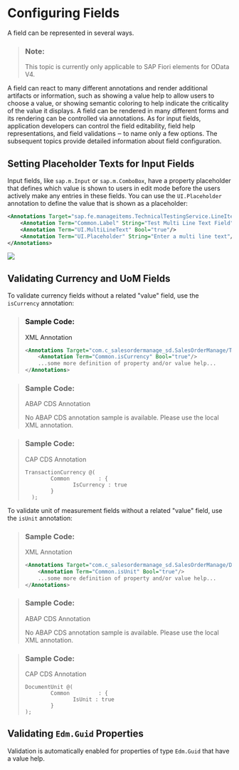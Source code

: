 <!-- loio4b50f214f2444de7b092684f4529f29a -->

# Configuring Fields

A field can be represented in several ways.

> ### Note:  
> This topic is currently only applicable to SAP Fiori elements for OData V4.

A field can react to many different annotations and render additional artifacts or information, such as showing a value help to allow users to choose a value, or showing semantic coloring to help indicate the criticality of the value it displays. A field can be rendered in many different forms and its rendering can be controlled via annotations. As for input fields, application developers can control the field editability, field help representations, and field validations ‒ to name only a few options. The subsequent topics provide detailed information about field configuration.



<a name="loio4b50f214f2444de7b092684f4529f29a__section_z5p_ml5_knb"/>

## Setting Placeholder Texts for Input Fields

Input fields, like `sap.m.Input` or `sap.m.ComboBox`, have a property placeholder that defines which value is shown to users in edit mode before the users actively make any entries in these fields. You can use the `UI.Placeholder` annotation to define the value that is shown as a placeholder:

```xml
<Annotations Target="sap.fe.manageitems.TechnicalTestingService.LineItems/multiLineTextField">
    <Annotation Term="Common.Label" String="Test Multi Line Text Field"/>
    <Annotation Term="UI.MultiLineText" Bool="true"/>
    <Annotation Term="UI.Placeholder" String="Enter a multi line text"/>
</Annotations>
```

 ![](images/Placeholder_Texts_b565a6c.png) 



<a name="loio4b50f214f2444de7b092684f4529f29a__section_fsx_vll_4rb"/>

## Validating Currency and UoM Fields

To validate currency fields without a related "value" field, use the `isCurrency` annotation:

> ### Sample Code:  
> XML Annotation
> 
> ```xml
> <Annotations Target="com.c_salesordermanage_sd.SalesOrderManage/TransactionCurrency">
>     <Annotation Term="Common.isCurrency" Bool="true"/>
>     ...some more definition of property and/or value help...
> </Annotations>
> ```

> ### Sample Code:  
> ABAP CDS Annotation
> 
> No ABAP CDS annotation sample is available. Please use the local XML annotation.

> ### Sample Code:  
> CAP CDS Annotation
> 
> ```
> TransactionCurrency @(
>         Common         : {
>                IsCurrency : true
>         }
>   );
> 
> ```

To validate unit of measurement fields without a related "value" field, use the `isUnit` annotation:

> ### Sample Code:  
> XML Annotation
> 
> ```xml
> <Annotations Target="com.c_salesordermanage_sd.SalesOrderManage/DocumentUnit">
>     <Annotation Term="Common.isUnit" Bool="true"/>
>     ...some more definition of property and/or value help...
> </Annotations>
> 
> ```

> ### Sample Code:  
> ABAP CDS Annotation
> 
> No ABAP CDS annotation sample is available. Please use the local XML annotation.

> ### Sample Code:  
> CAP CDS Annotation
> 
> ```
> DocumentUnit @(
>         Common         : {
>                IsUnit : true
>         }
> );
> 
> ```



<a name="loio4b50f214f2444de7b092684f4529f29a__section_uyg_prz_2wb"/>

## Validating `Edm.Guid` Properties

Validation is automatically enabled for properties of type `Edm.Guid` that have a value help.

